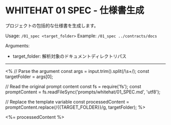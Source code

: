 # WHITEHAT 01 SPEC - 仕様書生成

プロジェクトの包括的な仕様書を生成します。

Usage: `/01_spec <target_folder>`
Example: `/01_spec ../contracts/docs`

Arguments:
- target_folder: 解析対象のドキュメントディレクトリパス

---

<% 
// Parse the argument
const args = input.trim().split(/\s+/);
const targetFolder = args[0];

// Read the original prompt content
const fs = require('fs');
const promptContent = fs.readFileSync('prompts/whitehat/01_SPEC.md', 'utf8');

// Replace the template variable
const processedContent = promptContent.replace(/\{\{TARGET_FOLDER\}\}/g, targetFolder);
%>

<%= processedContent %>
